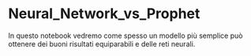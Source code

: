 # Neural_Network_vs_Prophet
In questo notebook vedremo come spesso un modello più semplice può ottenere dei buoni risultati equiparabili e delle reti neurali.
